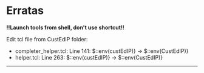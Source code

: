 # Erratas
**!!Launch tools from shell, don't use shortcut!!**

Edit tcl file from CustEdIP folder:

- completer_helper.tcl: Line 141: $::env(custEdIP)} -> $::env(CustEdIP)} 
- helper.tcl: Line 263: $::env(custEdIP)} -> $::env(CustEdIP)}

---

